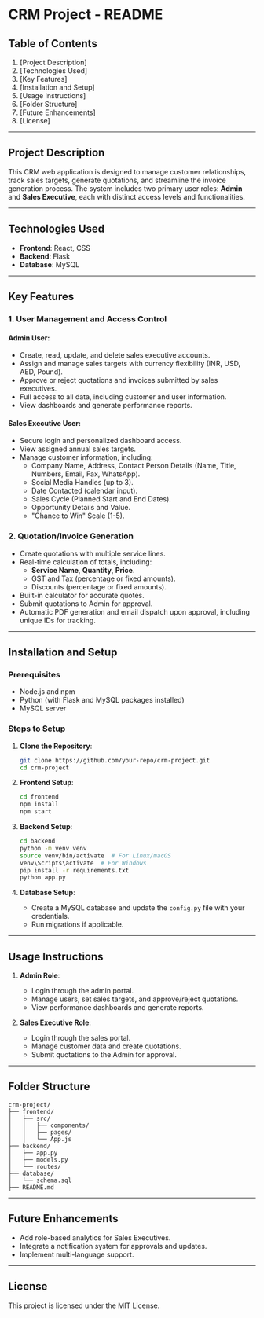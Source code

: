 # CRM Project - README  

## Table of Contents  
1. [Project Description]
2. [Technologies Used] 
3. [Key Features]
4. [Installation and Setup]
5. [Usage Instructions]  
6. [Folder Structure] 
7. [Future Enhancements]
8. [License] 

---

## Project Description  
This CRM web application is designed to manage customer relationships, track sales targets, generate quotations, and streamline the invoice generation process. The system includes two primary user roles: **Admin** and **Sales Executive**, each with distinct access levels and functionalities.  

---

## Technologies Used  
- **Frontend**: React, CSS  
- **Backend**: Flask  
- **Database**: MySQL  

---

## Key Features  

### 1. User Management and Access Control  
#### Admin User:  
- Create, read, update, and delete sales executive accounts.  
- Assign and manage sales targets with currency flexibility (INR, USD, AED, Pound).  
- Approve or reject quotations and invoices submitted by sales executives.  
- Full access to all data, including customer and user information.  
- View dashboards and generate performance reports.  

#### Sales Executive User:  
- Secure login and personalized dashboard access.  
- View assigned annual sales targets.  
- Manage customer information, including:  
  - Company Name, Address, Contact Person Details (Name, Title, Numbers, Email, Fax, WhatsApp).  
  - Social Media Handles (up to 3).  
  - Date Contacted (calendar input).  
  - Sales Cycle (Planned Start and End Dates).  
  - Opportunity Details and Value.  
  - "Chance to Win" Scale (1-5).  

### 2. Quotation/Invoice Generation  
- Create quotations with multiple service lines.  
- Real-time calculation of totals, including:  
  - **Service Name**, **Quantity**, **Price**.  
  - GST and Tax (percentage or fixed amounts).  
  - Discounts (percentage or fixed amounts).  
- Built-in calculator for accurate quotes.  
- Submit quotations to Admin for approval.  
- Automatic PDF generation and email dispatch upon approval, including unique IDs for tracking.  

---

## Installation and Setup  

### Prerequisites  
- Node.js and npm  
- Python (with Flask and MySQL packages installed)  
- MySQL server  

### Steps to Setup  
1. **Clone the Repository**:  
   ```bash  
   git clone https://github.com/your-repo/crm-project.git  
   cd crm-project  
   ```  

2. **Frontend Setup**:  
   ```bash  
   cd frontend  
   npm install  
   npm start  
   ```  

3. **Backend Setup**:  
   ```bash  
   cd backend  
   python -m venv venv  
   source venv/bin/activate  # For Linux/macOS  
   venv\Scripts\activate  # For Windows  
   pip install -r requirements.txt  
   python app.py  
   ```  

4. **Database Setup**:  
   - Create a MySQL database and update the `config.py` file with your credentials.  
   - Run migrations if applicable.  

---

## Usage Instructions  
1. **Admin Role**:  
   - Login through the admin portal.  
   - Manage users, set sales targets, and approve/reject quotations.  
   - View performance dashboards and generate reports.  

2. **Sales Executive Role**:  
   - Login through the sales portal.  
   - Manage customer data and create quotations.  
   - Submit quotations to the Admin for approval.  

---

## Folder Structure  
```plaintext  
crm-project/  
├── frontend/  
│   ├── src/  
│   │   ├── components/  
│   │   ├── pages/  
│   │   └── App.js  
├── backend/  
│   ├── app.py  
│   ├── models.py  
│   └── routes/  
├── database/  
│   └── schema.sql  
├── README.md  
```  

---

## Future Enhancements  
- Add role-based analytics for Sales Executives.  
- Integrate a notification system for approvals and updates.  
- Implement multi-language support.  

---

## License  
This project is licensed under the MIT License.  
